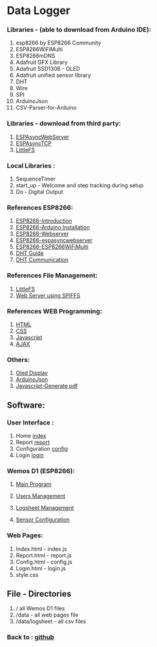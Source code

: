 # Data Logger
### Libraries - (able to download from Arduino IDE):

1. esp8266 by ESP8266 Community
2. ESP8266WiFiMulti
3. ESP8266mDNS
4. Adafruit GFX Library
5. Adafruit SSD1306 - OLED
6. Adafruit unified sensor library
7. DHT
8. Wire
9. SPI
10. ArduinoJson
11. CSV-Parser-for-Arduino

### Libraries - download from third party:
1. [ESPAsyncWebServer](https://github.com/me-no-dev/ESPAsyncWebServer/archive/master.zip)
2. [ESPAsyncTCP](https://github.com/me-no-dev/ESPAsyncTCP/archive/master.zip)
3. [LittleFS](https://github.com/earlephilhower/arduino-esp8266littlefs-plugin)

### Local Libraries :
1. SequenceTimer
2. start_up - Welcome and step tracking during setup
3. Do - Digital Output

### References ESP8266:

1. [ESP8266-Introduction](https://randomnerdtutorials.com/getting-started-with-esp8266-wifi-transceiver-review/)
2. [ESP8266-Arduino Installation](https://randomnerdtutorials.com/how-to-install-esp8266-board-arduino-ide/)
3. [ESP8266-Webserver](https://randomnerdtutorials.com/esp8266-web-server/)
4. [ESP8266-espasyncwebserver](https://randomnerdtutorials.com/esp8266-nodemcu-async-web-server-espasyncwebserver-library/)
5. [ESP8266-ESP8266WiFiMulti](https://randomnerdtutorials.com/esp8266-nodemcu-client-server-wi-fi/)
6. [DHT Guide](https://randomnerdtutorials.com/esp8266-dht11dht22-temperature-and-humidity-web-server-with-arduino-ide/)
7. [DHT Communication](https://www.electronicwings.com/sensors-modules/dht11)


### References File Management:

1. [LittleFS](https://randomnerdtutorials.com/install-esp8266-nodemcu-littlefs-arduino/)
2. [Web Server using SPIFFS](https://randomnerdtutorials.com/esp8266-web-server-spiffs-nodemcu/)

### References WEB Programming:
1. [HTML](https://www.w3schools.com/html/default.asp)
2. [CSS](https://www.w3schools.com/css/default.asp)
3. [Javascript](https://www.w3schools.com/js/default.asp)
4. [AJAX](https://www.w3schools.com/xml/ajax_intro.asp)

### Others:
1. [Oled Display](https://lastminuteengineers.com/oled-display-arduino-tutorial/)
2. [ArduinoJson](https://arduinojson.org/)
3. [Javascript-Generate pdf](https://www.pdftron.com/blog/javascript/how-to-generate-pdfs-with-javascript/)

## Software:
### User Interface :
1. Home [index](https://github.com/slametsampon/dataLogger/blob/main/images/index.jpg)
2. Report [report](https://github.com/slametsampon/dataLogger/blob/main/images/report.jpg)
3. Configuration [config](https://github.com/slametsampon/dataLogger/blob/main/images/config.jpg)
4. Login [login](https://github.com/slametsampon/dataLogger/blob/main/images/login.jpg)
### Wemos D1 (ESP8266):
1. [Main Program](https://github.com/slametsampon/dataLogger/blob/main/config/dataLogger_ino.md)
  
2. [Users Management](https://github.com/slametsampon/dataLogger/blob/main/config/users.md)
3. [Logsheet Management](https://github.com/slametsampon/dataLogger/blob/main/config/Logsheet.md)
4. [Sensor Configuration](https://github.com/slametsampon/dataLogger/blob/main/config/sensor.md)

### Web Pages:
1. Index.html - index.js
2. Report.html - report.js
3. Config.html - config.js
4. Login.html - login.js
5. style.css

## File - Directories
1. / all Wemos D1 files
2. /data - all web pages file
3. /data/logsheet - all csv files

### Back to : [github](https://github.com/slametsampon/dataLogger)
